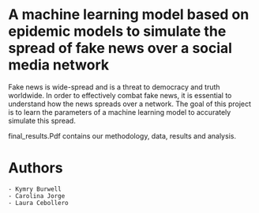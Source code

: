 # A machine learning model based on epidemic models to simulate the spread of fake news over a social media network

Fake news is wide-spread and is a threat to democracy and truth worldwide. In order to effectively combat
fake news, it is essential to understand how the news spreads over a network. The goal of
this project is to learn the parameters of a machine learning model to accurately simulate
this spread.

final_results.Pdf contains our methodology, data, results and analysis. 

# Authors
	- Kymry Burwell
	- Carolina Jorge
	- Laura Cebollero

